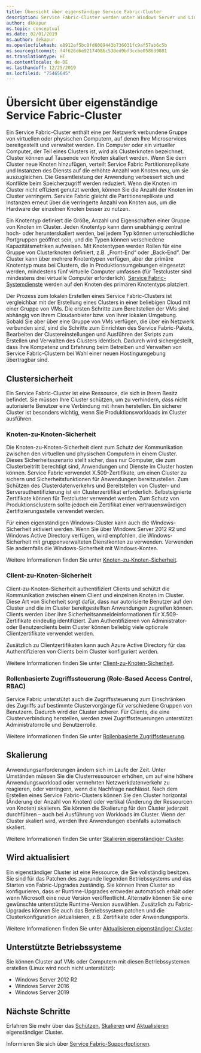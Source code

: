 ```yaml
---
title: Übersicht über eigenständige Service Fabric-Cluster
description: Service Fabric-Cluster werden unter Windows Server und Linux ausgeführt, sodass Service Fabric-Anwendungen überall dort bereitgestellt und gehostet werden können, wo die Ausführung von Windows Server oder Linux möglich ist.
author: dkkapur
ms.topic: conceptual
ms.date: 02/01/2019
ms.author: dekapur
ms.openlocfilehash: e8912ef5bc0fd6009443b736031fc9af57ab6c5b
ms.sourcegitcommit: f4f626d6e92174086c530ed9bf3ccbe058639081
ms.translationtype: HT
ms.contentlocale: de-DE
ms.lasthandoff: 12/25/2019
ms.locfileid: "75465645"
---
```

# <a name="overview-of-service-fabric-standalone-clusters"></a>Übersicht über eigenständige Service Fabric-Cluster

Ein Service Fabric-Cluster enthält eine per Netzwerk verbundene Gruppe von virtuellen oder physischen Computern, auf denen Ihre Microservices bereitgestellt und verwaltet werden. Ein Computer oder ein virtueller Computer, der Teil eines Clusters ist, wird als Clusterknoten bezeichnet. Cluster können auf Tausende von Knoten skaliert werden. Wenn Sie dem Cluster neue Knoten hinzufügen, verteilt Service Fabric Partitionsreplikate und Instanzen des Diensts auf die erhöhte Anzahl von Knoten neu, um sie auszugleichen. Die Gesamtleistung der Anwendung verbessert sich und Konflikte beim Speicherzugriff werden reduziert. Wenn die Knoten im Cluster nicht effizient genutzt werden, können Sie die Anzahl der Knoten im Cluster verringern. Service Fabric gleicht die Partitionsreplikate und Instanzen erneut über die verringerte Anzahl von Knoten aus, um die Hardware der einzelnen Knoten besser zu nutzen.

Ein Knotentyp definiert die Größe, Anzahl und Eigenschaften einer Gruppe von Knoten im Cluster. Jeden Knotentyp kann dann unabhängig zentral hoch- oder herunterskaliert werden, bei jedem Typ können unterschiedliche Portgruppen geöffnet sein, und die Typen können verschiedene Kapazitätsmetriken aufweisen. Mit Knotentypen werden Rollen für eine Gruppe von Clusterknoten definiert, z.B. „Front-End“ oder „Back-End“. Der Cluster kann über mehrere Knotentypen verfügen, aber der primäre Knotentyp muss bei Clustern, die in Produktionsumgebungen eingesetzt werden, mindestens fünf virtuelle Computer umfassen (für Testcluster sind mindestens drei virtuelle Computer erforderlich). [Service Fabric-Systemdienste](service-fabric-technical-overview.md#system-services) werden auf den Knoten des primären Knotentyps platziert.

Der Prozess zum lokalen Erstellen eines Service Fabric-Clusters ist vergleichbar mit der Erstellung eines Clusters in einer beliebigen Cloud mit einer Gruppe von VMs. Die ersten Schritte zum Bereitstellen der VMs sind abhängig von Ihrem Cloudanbieter bzw. von Ihrer lokalen Umgebung. Sobald Sie aber über eine Gruppe von VMs verfügen, die über ein Netzwerk verbunden sind, sind die Schritte zum Einrichten des Service Fabric-Pakets, Bearbeiten der Clustereinstellungen und Ausführen der Skripts zum Erstellen und Verwalten des Clusters identisch. Dadurch wird sichergestellt, dass Ihre Kompetenz und Erfahrung beim Betreiben und Verwalten von Service Fabric-Clustern bei Wahl einer neuen Hostingumgebung übertragbar sind.

## <a name="cluster-security"></a>Clustersicherheit
Ein Service Fabric-Cluster ist eine Ressource, die sich in Ihrem Besitz befindet.  Sie müssen Ihre Cluster schützen, um zu verhindern, dass nicht autorisierte Benutzer eine Verbindung mit ihnen herstellen. Ein sicherer Cluster ist besonders wichtig, wenn Sie Produktionsworkloads im Cluster ausführen.

### <a name="node-to-node-security"></a>Knoten-zu-Knoten-Sicherheit
Die Knoten-zu-Knoten-Sicherheit dient zum Schutz der Kommunikation zwischen den virtuellen und physischen Computern in einem Cluster. Dieses Sicherheitsszenario stellt sicher, dass nur Computer, die zum Clusterbeitritt berechtigt sind, Anwendungen und Dienste im Cluster hosten können. Service Fabric verwendet X.509-Zertifikate, um einen Cluster zu sichern und Sicherheitsfunktionen für Anwendungen bereitzustellen.  Zum Schützen des Clusterdatenverkehrs und Bereitstellen von Cluster- und Serverauthentifizierung ist ein Clusterzertifikat erforderlich.  Selbstsignierte Zertifikate können für Testcluster verwendet werden. Zum Schutz von Produktionsclustern sollte jedoch ein Zertifikat einer vertrauenswürdigen Zertifizierungsstelle verwendet werden.

Für einen eigenständigen Windows-Cluster kann auch die Windows-Sicherheit aktiviert werden. Wenn Sie über Windows Server 2012 R2 und Windows Active Directory verfügen, wird empfohlen, die Windows-Sicherheit mit gruppenverwalteten Dienstkonten zu verwenden. Verwenden Sie andernfalls die Windows-Sicherheit mit Windows-Konten.

Weitere Informationen finden Sie unter [Knoten-zu-Knoten-Sicherheit](service-fabric-cluster-security.md#node-to-node-security).

### <a name="client-to-node-security"></a>Client-zu-Knoten-Sicherheit
Client-zu-Knoten-Sicherheit authentifiziert Clients und schützt die Kommunikation zwischen einem Client und einzelnen Knoten im Cluster. Diese Art von Sicherheit sorgt dafür, dass nur autorisierte Benutzer auf den Cluster und die im Cluster bereitgestellten Anwendungen zugreifen können. Clients werden über ihre Sicherheitsanmeldeinformationen für X.509-Zertifikate eindeutig identifiziert. Zum Authentifizieren von Administrator- oder Benutzerclients beim Cluster können beliebig viele optionale Clientzertifikate verwendet werden.

Zusätzlich zu Clientzertifikaten kann auch Azure Active Directory für das Authentifizieren von Clients beim Cluster konfiguriert werden.

Weitere Informationen finden Sie unter [Client-zu-Knoten-Sicherheit](service-fabric-cluster-security.md#client-to-node-security).

### <a name="role-based-access-control-rbac"></a>Rollenbasierte Zugriffssteuerung (Role-Based Access Control, RBAC)
Service Fabric unterstützt auch die Zugriffssteuerung zum Einschränken des Zugriffs auf bestimmte Clustervorgänge für verschiedene Gruppen von Benutzern. Dadurch wird der Cluster sicherer. Für Clients, die eine Clusterverbindung herstellen, werden zwei Zugriffssteuerungen unterstützt: Administratorrolle und Benutzerrolle.  

Weitere Informationen finden Sie unter [Rollenbasierte Zugriffssteuerung](service-fabric-cluster-security.md#role-based-access-control-rbac).

## <a name="scaling"></a>Skalierung

Anwendungsanforderungen ändern sich im Laufe der Zeit. Unter Umständen müssen Sie die Clusterressourcen erhöhen, um auf eine höhere Anwendungsworkload oder vermehrten Netzwerkdatenverkehr zu reagieren, oder verringern, wenn die Nachfrage nachlässt. Nach dem Erstellen eines Service Fabric-Clusters können Sie den Cluster horizontal (Änderung der Anzahl von Knoten) oder vertikal (Änderung der Ressourcen von Knoten) skalieren. Sie können die Skalierung für den Cluster jederzeit durchführen – auch bei Ausführung von Workloads im Cluster. Wenn der Cluster skaliert wird, werden Ihre Anwendungen ebenfalls automatisch skaliert.

Weitere Informationen finden Sie unter [Skalieren eigenständiger Cluster](service-fabric-cluster-scaling-standalone.md).

## <a name="upgrading"></a>Wird aktualisiert

Ein eigenständiger Cluster ist eine Ressource, die Sie vollständig besitzen. Sie sind für das Patchen des zugrunde liegenden Betriebssystems und das Starten von Fabric-Upgrades zuständig. Sie können Ihren Cluster so konfigurieren, dass er Runtime-Upgrades entweder automatisch erhält oder wenn Microsoft eine neue Version veröffentlicht. Alternativ können Sie eine gewünschte unterstützte Runtime-Version auswählen. Zusätzlich zu Fabric-Upgrades können Sie auch das Betriebssystem patchen und die Clusterkonfiguration aktualisieren, z.B. Zertifikate oder Anwendungsports. 

Weitere Informationen finden Sie unter [Aktualisieren eigenständiger Cluster](service-fabric-cluster-upgrade-standalone.md).

## <a name="supported-operating-systems"></a>Unterstützte Betriebssysteme
Sie können Cluster auf VMs oder Computern mit diesen Betriebssystemen erstellen (Linux wird noch nicht unterstützt):

* Windows Server 2012 R2
* Windows Server 2016 
* Windows Server 2019

## <a name="next-steps"></a>Nächste Schritte
Erfahren Sie mehr über das [Schützen](service-fabric-cluster-security.md), [Skalieren](service-fabric-cluster-scaling-standalone.md) und [Aktualisieren](service-fabric-cluster-upgrade-standalone.md) eigenständiger Cluster.

Informieren Sie sich über [Service Fabric-Supportoptionen](service-fabric-support.md).
